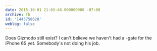 ```yaml
---
date: 2015-10-01 21:03:48.000000000 -07:00
archive: fb
id: '1443758628'
weblog: false
---
```


Does Gizmodo still exist? I can't believe we haven't had a -gate for the iPhone 6S yet. Somebody's not doing his job.
